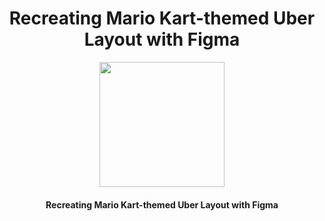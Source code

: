 <h1 align="center">Recreating Mario Kart-themed Uber Layout with Figma</h1>

<div align= "center"><img src="https://tecnoage.tech/wp-content/uploads/2018/03/Google-Maps-mario-Time.jpg" width="200" height="200"/>
 
  <h4>Recreating Mario Kart-themed Uber Layout with Figma</h4>
